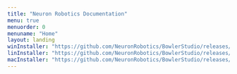 ```yaml
---
title: "Neuron Robotics Documentation"
menu: true
menuorder: 0
menuname: "Home"
layout: landing
winInstaller: "https://github.com/NeuronRobotics/BowlerStudio/releases/download/0.2.10/Windows-BowlerStudio-0.2.10.exe"
linInstaller: "https://github.com/NeuronRobotics/BowlerStudio/releases/download/0.2.10/Ubuntu-BowlerStudio-0.2.10.deb"
macInstaller: "https://github.com/NeuronRobotics/BowlerStudio/releases/download/0.2.10/MacOSX-BowlerStudio-0.2.10.zip"
---
```


